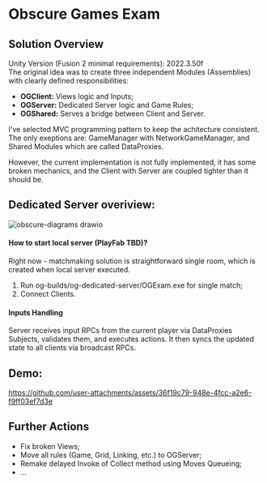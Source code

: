 # Obscure Games Exam
## Solution Overview

Unity Version (Fusion 2 minimal requirements): 2022.3.50f <br>
The original idea was to create three independent Modules (Assemblies) with clearly defined responsibilities:
- **OGClient:** Views logic and Inputs;
- **OGServer:** Dedicated Server logic and Game Rules;
- **OGShared:** Serves a bridge between Client and Server.

I've selected MVC programming pattern to keep the achitecture consistent. The only exeptions are: GameManager with NetworkGameManager, 
and Shared Modules which are called DataProxies.  

However, the current implementation is not fully implemented, it has some broken mechanics, and the Client with
Server are coupled tighter than it should be.

## Dedicated Server overiview:
![obscure-diagrams drawio](https://github.com/user-attachments/assets/7023fb48-1c0d-4e08-b405-38b8034611aa)

#### How to start local server (PlayFab TBD)?
Right now - matchmaking solution is straightforward single room, which is created when local server executed.
1. Run og-builds/og-dedicated-server/OGExam.exe for single match;
2. Connect Clients.

#### Inputs Handling
Server receives input RPCs from the current player via DataProxies Subjects, validates them, and executes actions.
It then syncs the updated state to all clients via broadcast RPCs.


## Demo:
https://github.com/user-attachments/assets/36f19c79-948e-4fcc-a2e6-f9ff03ef7d3e

## Further Actions
- Fix broken Views;
- Move all rules (Game, Grid, Linking, etc.) to OGServer;
- Remake delayed Invoke of Collect method using Moves Queueing;
- ...

